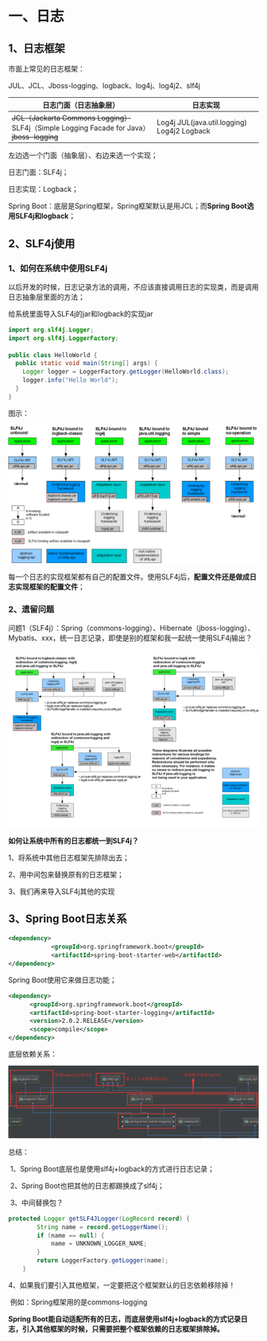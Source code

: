 # 一、日志

## 1、日志框架

市面上常见的日志框架：

JUL、JCL、Jboss-logging、logback、log4j、log4j2、slf4j

| 日志门面（日志抽象层）                                       | 日志实现                                       |
| ------------------------------------------------------------ | ---------------------------------------------- |
| ~~JCL（Jackarta Commons Logging）~~    SLF4j（Simple Logging Facade for Java） ~~jboss-logging~~ | Log4j JUL(java.util.logging)    Log4j2 Logback |

左边选一个门面（抽象层）、右边来选一个实现；

日志门面：SLF4j；

日志实现：Logback；



Spring Boot：底层是Spring框架，Spring框架默认是用JCL；而**Spring Boot选用SLF4j和logback**；



## 2、SLF4j使用

### 1、如何在系统中使用SLF4j

以后开发的时候，日志记录方法的调用，不应该直接调用日志的实现类，而是调用日志抽象层里面的方法；

给系统里面导入SLF4j的jar和logback的实现jar

```java
import org.slf4j.Logger;
import org.slf4j.LoggerFactory;

public class HelloWorld {
  public static void main(String[] args) {
    Logger logger = LoggerFactory.getLogger(HelloWorld.class);
    logger.info("Hello World");
  }
}
```

图示：

![SLF4j的各项使用方法](https://github.com/AkihaChang/SpringBoot-learning/raw/master/notes/images/concrete-bindings.png)

每一个日志的实现框架都有自己的配置文件。使用SLF4j后，**配置文件还是做成日志实现框架的配置文件**；

### 2、遗留问题

问题1（SLF4j）：Spring（commons-logging）、Hibernate（jboss-logging）、Mybatis、xxx，统一日志记录，即使是别的框架和我一起统一使用SLF4j输出？

![](https://github.com/AkihaChang/SpringBoot-learning/raw/master/notes/images/legacy.png)

**如何让系统中所有的日志都统一到SLF4j？**

1、将系统中其他日志框架先排除出去；

2、用中间包来替换原有的日志框架；

3、我们再来导入SLF4j其他的实现



## 3、Spring Boot日志关系

```xml
<dependency>
            <groupId>org.springframework.boot</groupId>
            <artifactId>spring-boot-starter-web</artifactId>
</dependency>
```

Spring Boot使用它来做日志功能；

```xml
<dependency>
      <groupId>org.springframework.boot</groupId>
      <artifactId>spring-boot-starter-logging</artifactId>
      <version>2.0.2.RELEASE</version>
      <scope>compile</scope>
</dependency>
```

底层依赖关系：

![slf4j](https://github.com/AkihaChang/SpringBoot-learning/raw/master/notes/images/slf4j.png)

总结：

​	1、Spring Boot底层也是使用slf4j+logback的方式进行日志记录；

​	2、Spring Boot也把其他的日志都踢换成了slf4j；

​	3、中间替换包？

```java
protected Logger getSLF4JLogger(LogRecord record) {
        String name = record.getLoggerName();
        if (name == null) {
            name = UNKNOWN_LOGGER_NAME;
        }
        return LoggerFactory.getLogger(name);
    }
```

​	4、如果我们要引入其他框架，一定要把这个框架默认的日志依赖移除掉！

​	例如：Spring框架用的是commons-logging



**Spring Boot能自动适配所有的日志，而底层使用slf4j+logback的方式记录日志，引入其他框架的时候，只需要把整个框架依赖的日志框架排除掉。**

​	